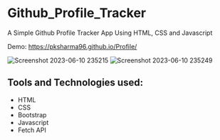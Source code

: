 # Github_Profile_Tracker
A Simple Github Profile Tracker App Using HTML, CSS and Javascript

Demo: https://pksharma96.github.io/Profile/

![Screenshot 2023-06-10 235215](https://github.com/PKSharma96/Profile/assets/77106007/92139bd9-b311-4d9e-a257-97f8943156c1)
![Screenshot 2023-06-10 235249](https://github.com/PKSharma96/Profile/assets/77106007/83211e17-152d-4e1e-90e8-4dddbc46dfcf)


## Tools and Technologies used: 
- HTML
- CSS 
- Bootstrap
- Javascript 
- Fetch API
